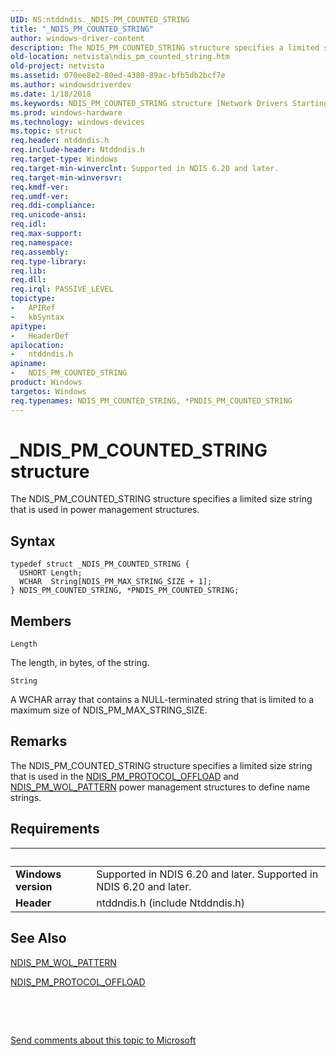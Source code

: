 ```yaml
---
UID: NS:ntddndis._NDIS_PM_COUNTED_STRING
title: "_NDIS_PM_COUNTED_STRING"
author: windows-driver-content
description: The NDIS_PM_COUNTED_STRING structure specifies a limited size string that is used in power management structures.
old-location: netvista\ndis_pm_counted_string.htm
old-project: netvista
ms.assetid: 070ee8e2-80ed-4380-89ac-bfb5db2bcf7e
ms.author: windowsdriverdev
ms.date: 1/18/2018
ms.keywords: NDIS_PM_COUNTED_STRING structure [Network Drivers Starting with Windows Vista], PNDIS_PM_COUNTED_STRING structure pointer [Network Drivers Starting with Windows Vista], netvista.ndis_pm_counted_string, PNDIS_PM_COUNTED_STRING, ntddndis/NDIS_PM_COUNTED_STRING, _NDIS_PM_COUNTED_STRING, NDIS_PM_COUNTED_STRING, ntddndis/PNDIS_PM_COUNTED_STRING, *PNDIS_PM_COUNTED_STRING, miniport_power_management_ref_baaff596-1c2a-4cfc-865a-bb3f55988218.xml
ms.prod: windows-hardware
ms.technology: windows-devices
ms.topic: struct
req.header: ntddndis.h
req.include-header: Ntddndis.h
req.target-type: Windows
req.target-min-winverclnt: Supported in NDIS 6.20 and later.
req.target-min-winversvr: 
req.kmdf-ver: 
req.umdf-ver: 
req.ddi-compliance: 
req.unicode-ansi: 
req.idl: 
req.max-support: 
req.namespace: 
req.assembly: 
req.type-library: 
req.lib: 
req.dll: 
req.irql: PASSIVE_LEVEL
topictype:
-	APIRef
-	kbSyntax
apitype:
-	HeaderDef
apilocation:
-	ntddndis.h
apiname:
-	NDIS_PM_COUNTED_STRING
product: Windows
targetos: Windows
req.typenames: NDIS_PM_COUNTED_STRING, *PNDIS_PM_COUNTED_STRING
---
```


# _NDIS_PM_COUNTED_STRING structure
The NDIS_PM_COUNTED_STRING structure specifies a limited size string that is used in power management
  structures.

## Syntax
````
typedef struct _NDIS_PM_COUNTED_STRING {
  USHORT Length;
  WCHAR  String[NDIS_PM_MAX_STRING_SIZE + 1];
} NDIS_PM_COUNTED_STRING, *PNDIS_PM_COUNTED_STRING;
````

## Members


`Length`

The length, in bytes, of the string.

`String`

A WCHAR array that contains a NULL-terminated string that is limited to a maximum size of
     NDIS_PM_MAX_STRING_SIZE.

## Remarks
The NDIS_PM_COUNTED_STRING structure specifies a limited size string that is used in the 
    <a href="..\ntddndis\ns-ntddndis-_ndis_pm_protocol_offload.md">NDIS_PM_PROTOCOL_OFFLOAD</a> and 
    <a href="..\ntddndis\ns-ntddndis-_ndis_pm_wol_pattern.md">NDIS_PM_WOL_PATTERN</a> power management
    structures to define name strings.

## Requirements
| &nbsp; | &nbsp; |
| ---- |:---- |
| **Windows version** | Supported in NDIS 6.20 and later. Supported in NDIS 6.20 and later. |
| **Header** | ntddndis.h (include Ntddndis.h) |

## See Also

<a href="..\ntddndis\ns-ntddndis-_ndis_pm_wol_pattern.md">NDIS_PM_WOL_PATTERN</a>

<a href="..\ntddndis\ns-ntddndis-_ndis_pm_protocol_offload.md">NDIS_PM_PROTOCOL_OFFLOAD</a>

 

 

<a href="mailto:wsddocfb@microsoft.com?subject=Documentation%20feedback [netvista\netvista]:%20NDIS_PM_COUNTED_STRING structure%20 RELEASE:%20(1/18/2018)&amp;body=%0A%0APRIVACY STATEMENT%0A%0AWe use your feedback to improve the documentation. We don't use your email address for any other purpose, and we'll remove your email address from our system after the issue that you're reporting is fixed. While we're working to fix this issue, we might send you an email message to ask for more info. Later, we might also send you an email message to let you know that we've addressed your feedback.%0A%0AFor more info about Microsoft's privacy policy, see http://privacy.microsoft.com/en-us/default.aspx." title="Send comments about this topic to Microsoft">Send comments about this topic to Microsoft</a>